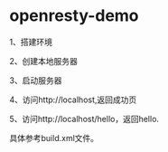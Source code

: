 # openresty-demo
1、搭建环境

2、创建本地服务器

3、启动服务器

4、访问http://localhost,返回成功页

5、访问http://localhost/hello，返回hello.

具体参考build.xml文件。

